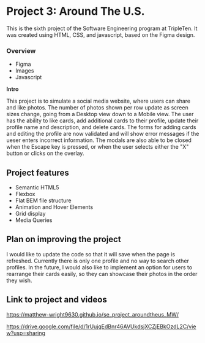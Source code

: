 # Project 3: Around The U.S.

This is the sixth project of the Software Engineering program at TripleTen. It was created using HTML, CSS, and javascript, based on the Figma design.

### Overview

- Figma
- Images
- Javascript

**Intro**

This project is to simulate a social media website, where users can share and like photos. The number of photos shown per row update as screen sizes change, going from a Desktop view down to a Mobile view. The user has the ability to like cards, add additional cards to their profile, update their profile name and description, and delete cards. The forms for adding cards and editing the profile are now validated and will show error messages if the ueser enters incorrect information. The modals are also able to be closed when the Escape key is pressed, or when the user selects either the "X" button or clicks on the overlay.

## Project features

- Semantic HTML5
- Flexbox
- Flat BEM file structure
- Animation and Hover Elements
- Grid display
- Media Queries

## Plan on improving the project

I would like to update the code so that it will save when the page is refreshed. Currently there is only one profile and no way to search other profiles. In the future, I would also like to implement an option for users to rearrange their cards easily, so they can showcase their photos in the order they wish.

## Link to project and videos

https://matthew-wright9630.github.io/se_project_aroundtheus_MW/

https://drive.google.com/file/d/1rUujqEdBnr46AVUkdsjXCZjEBkOzdL2C/view?usp=sharing
